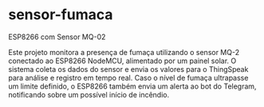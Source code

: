 # sensor-fumaca
ESP8266 com Sensor MQ-02

Este projeto monitora a presença de fumaça utilizando o sensor MQ-2 conectado ao ESP8266 NodeMCU, alimentado por um painel solar. O sistema coleta os dados do sensor e envia os valores para o ThingSpeak para análise e registro em tempo real. Caso o nível de fumaça ultrapasse um limite definido, o ESP8266 também envia um alerta ao bot do Telegram, notificando sobre um possível início de incêndio.
